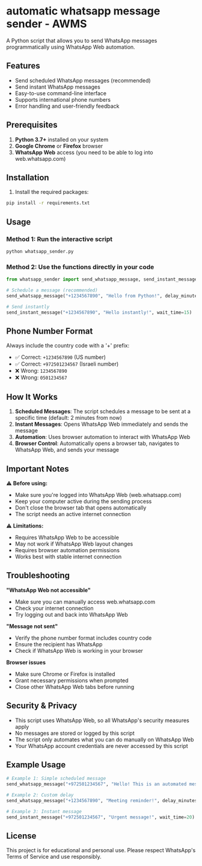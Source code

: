 # automatic whatsapp message sender - AWMS

A Python script that allows you to send WhatsApp messages programmatically using WhatsApp Web automation.

## Features

- Send scheduled WhatsApp messages (recommended)
- Send instant WhatsApp messages
- Easy-to-use command-line interface
- Supports international phone numbers
- Error handling and user-friendly feedback

## Prerequisites

1. **Python 3.7+** installed on your system
2. **Google Chrome** or **Firefox** browser
3. **WhatsApp Web** access (you need to be able to log into web.whatsapp.com)

## Installation

1. Install the required packages:
```bash
pip install -r requirements.txt
```

## Usage

### Method 1: Run the interactive script
```bash
python whatsapp_sender.py
```

### Method 2: Use the functions directly in your code
```python
from whatsapp_sender import send_whatsapp_message, send_instant_message

# Schedule a message (recommended)
send_whatsapp_message("+1234567890", "Hello from Python!", delay_minutes=2)

# Send instantly
send_instant_message("+1234567890", "Hello instantly!", wait_time=15)
```

## Phone Number Format

Always include the country code with a '+' prefix:
- ✅ Correct: `+1234567890` (US number)
- ✅ Correct: `+972501234567` (Israeli number)
- ❌ Wrong: `1234567890`
- ❌ Wrong: `0501234567`

## How It Works

1. **Scheduled Messages**: The script schedules a message to be sent at a specific time (default: 2 minutes from now)
2. **Instant Messages**: Opens WhatsApp Web immediately and sends the message
3. **Automation**: Uses browser automation to interact with WhatsApp Web
4. **Browser Control**: Automatically opens a browser tab, navigates to WhatsApp Web, and sends your message

## Important Notes

⚠️ **Before using:**
- Make sure you're logged into WhatsApp Web (web.whatsapp.com)
- Keep your computer active during the sending process
- Don't close the browser tab that opens automatically
- The script needs an active internet connection

⚠️ **Limitations:**
- Requires WhatsApp Web to be accessible
- May not work if WhatsApp Web layout changes
- Requires browser automation permissions
- Works best with stable internet connection

## Troubleshooting

**"WhatsApp Web not accessible"**
- Make sure you can manually access web.whatsapp.com
- Check your internet connection
- Try logging out and back into WhatsApp Web

**"Message not sent"**
- Verify the phone number format includes country code
- Ensure the recipient has WhatsApp
- Check if WhatsApp Web is working in your browser

**Browser issues**
- Make sure Chrome or Firefox is installed
- Grant necessary permissions when prompted
- Close other WhatsApp Web tabs before running

## Security & Privacy

- This script uses WhatsApp Web, so all WhatsApp's security measures apply
- No messages are stored or logged by this script
- The script only automates what you can do manually on WhatsApp Web
- Your WhatsApp account credentials are never accessed by this script

## Example Usage

```python
# Example 1: Simple scheduled message
send_whatsapp_message("+972501234567", "Hello! This is an automated message.")

# Example 2: Custom delay
send_whatsapp_message("+1234567890", "Meeting reminder!", delay_minutes=5)

# Example 3: Instant message
send_instant_message("+972501234567", "Urgent message!", wait_time=20)
```

## License

This project is for educational and personal use. Please respect WhatsApp's Terms of Service and use responsibly.
